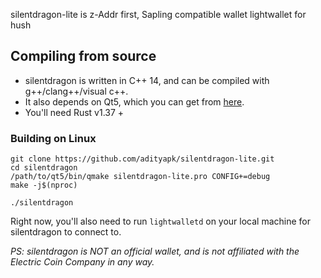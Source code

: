 silentdragon-lite is z-Addr first, Sapling compatible wallet lightwallet for hush

## Compiling from source
* silentdragon is written in C++ 14, and can be compiled with g++/clang++/visual c++. 
* It also depends on Qt5, which you can get from [here](https://www.qt.io/download). 
* You'll need Rust v1.37 +

### Building on Linux

```
git clone https://github.com/adityapk/silentdragon-lite.git
cd silentdragon
/path/to/qt5/bin/qmake silentdragon-lite.pro CONFIG+=debug
make -j$(nproc)

./silentdragon
```
Right now, you'll also need to run `lightwalletd` on your local machine for silentdragon to connect to. 

_PS: silentdragon is NOT an official wallet, and is not affiliated with the Electric Coin Company in any way._
